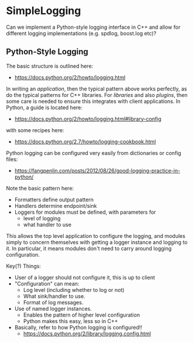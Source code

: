 SimpleLogging
=============

Can we implement a Python-style logging interface in C++ and allow for
different logging implementations (e.g. spdlog, boost.log etc)?

Python-Style Logging
--------------------
The basic structure is outlined here:

- https://docs.python.org/2/howto/logging.html

In writing an *application*, then the typical pattern above works perfectly, as
do the typical patterns for C++ libraries. For *libraries* and also *plugins*,
then some care is needed to ensure this integrates with client applications.
In Python, a guide is located here:

- https://docs.python.org/2/howto/logging.html#library-config

with some recipes here:

- https://docs.python.org/2.7/howto/logging-cookbook.html

Python logging can be configured very easily from dictionaries
or config files:

- https://fangpenlin.com/posts/2012/08/26/good-logging-practice-in-python/

Note the basic pattern here:

- Formatters define output pattern
- Handlers determine endpoint/sink
- Loggers for modules must be defined, with parameters for
  - level of logging
  - what handler to use

This allows the top level application to configure the logging, and
modules simply to concern themselves with getting a logger instance
and logging to it. In particular, it means modules don't need to carry
around logging configuration.

Key(?) Things:

- User of a logger should not configure it, this is up to client
- "Configuration" can mean:
  - Log level (including whether to log or not)
  - What sink/handler to use.
  - Format of log messages.
- Use of named logger instances.
  - Enables the pattern of higher level configuration
  - Python makes this easy, less so in C++
- Basically, refer to how Python logging is configured!!
  - https://docs.python.org/2/library/logging.config.html
